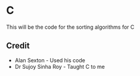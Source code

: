 # C

This will be the code for the sorting algorithms for C

## Credit
- Alan Sexton - Used his code
- Dr Sujoy Sinha Roy - Taught C to me
